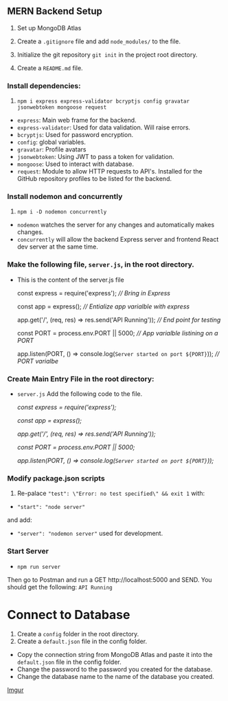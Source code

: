 ## MERN Backend Setup

1. Set up MongoDB Atlas

2. Create a `.gitignore` file and add `node_modules/` to the file.

3. Initialize the git repository `git init` in the project root directory.

4. Create a `README.md` file.

### Install dependencies: 

1. `npm i express express-validator bcryptjs config gravatar jsonwebtoken mongoose request`
- `express`: Main web frame for the backend.
- `express-validator`: Used for data validation. Will raise errors.
- `bcryptjs`: Used for password encryption.
- `config`: global variables.
- `gravatar`: Profile avatars 
- `jsonwebtoken`: Using JWT to pass a token for validation.
- `mongoose`: Used to interact with database. 
- `request`: Module to allow HTTP requests to API's. Installed for the GitHub repository profiles to be listed for the backend.

### Install nodemon and concurrently
1. `npm i -D nodemon concurrently`
- `nodemon` watches the server for any changes and automatically makes changes.
- `concurrently` will allow the backend Express server and frontend React dev server at the same time.

### Make the following file, `server.js`, in the root directory.

- This is the content of the server.js file

    const express = require('express'); _// Bring in Express_

    const app = express(); _// Entialize app varialble with express_

    app.get('/', (req, res) => res.send('API Running')); _// End point for testing_

    const PORT = process.env.PORT || 5000; _// App varialble listining on a PORT_

    app.listen(PORT, () => console.log(`Server started on port ${PORT}`)); _// PORT varialbe_

### Create Main Entry File in the root directory:
- `server.js` Add the following code to the file.

    _const express = require('express');_

    _const app = express();_

    _app.get('/', (req, res) => res.send('API Running'));_

    _const PORT = process.env.PORT || 5000;_

    _app.listen(PORT, () => console.log(`Server started on port ${PORT}`));_

### Modify package.json scripts
1. Re-palace `"test": \"Error: no test specified\" && exit 1` with:
- `"start": "node server"`

and add:
- `"server": "nodemon server"` used for development.

### Start Server
- `npm run server`

Then go to Postman and run a GET http://localhost:5000 and SEND.
You should get the following: `API Running`

# Connect to Database
1. Create a `config` folder in the root directory.
2. Create a `default.json` file in the config folder.
- Copy the connection string from MongoDB Atlas and paste it into the `default.json` file in the config folder.
- Change the password to the password you created for the database.
- Change the database name to the name of the database you created.

[Imgur](https://i.imgur.com/gHrWhzX.jpg)
